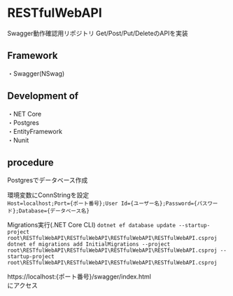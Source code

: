 # RESTfulWebAPI
Swagger動作確認用リポジトリ  Get/Post/Put/DeleteのAPIを実装

## Framework 
・Swagger(NSwag)

## Development of
・NET Core  
・Postgres  
・EntityFramework  
・Nunit

## procedure
Postgresでデータベース作成  

環境変数にConnStringを設定  
`Host=localhost;Port={ポート番号};User Id={ユーザー名};Password={パスワード};Database={データベース名}`

Migrations実行(.NET Core CLI) 
`dotnet ef database update --startup-project root\RESTfulWebAPI\RESTfulWebAPI\RESTfulWebAPI\RESTfulWebAPI.csproj`  
`dotnet ef migrations add InitialMigrations --project root\RESTfulWebAPI\RESTfulWebAPI\RESTfulWebAPI\RESTfulWebAPI.csproj --startup-project root\RESTfulWebAPI\RESTfulWebAPI\RESTfulWebAPI\RESTfulWebAPI.csproj`

https://localhost:{ポート番号}/swagger/index.html  
にアクセス
